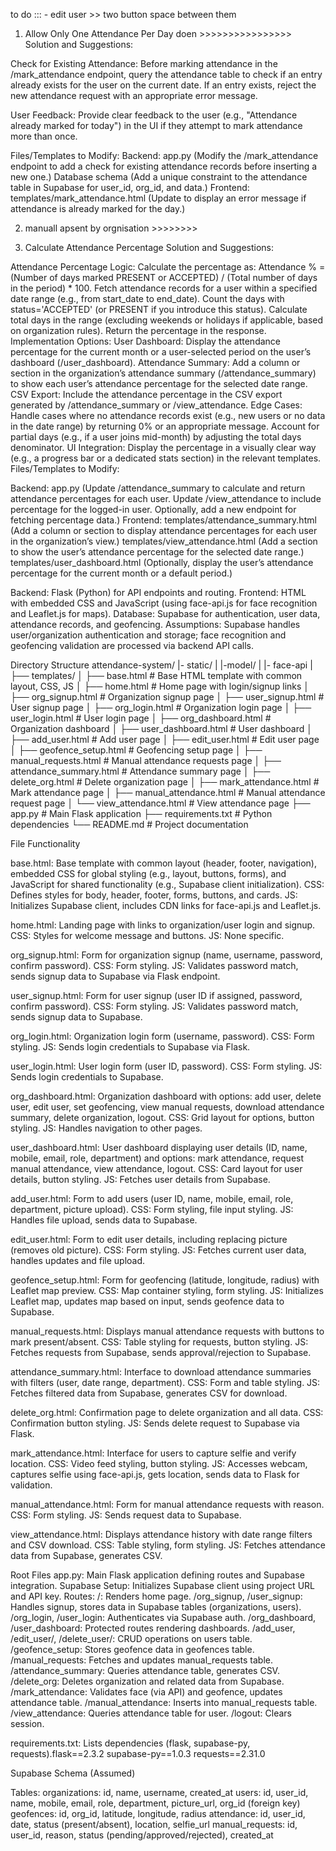 
to do :::
     - edit user >> two button space between them 
     
     
















1. Allow Only One Attendance Per Day    doen >>>>>>>>>>>>>>>>
Solution and Suggestions:

Check for Existing Attendance: Before marking attendance in the /mark_attendance endpoint, query the attendance table to check if an entry already exists for the user on the current date. If an entry exists, reject the new attendance request with an appropriate error message.

User Feedback: Provide clear feedback to the user (e.g., "Attendance already marked for today") in the UI if they attempt to mark attendance more than once.

Files/Templates to Modify:
Backend:
app.py (Modify the /mark_attendance endpoint to add a check for existing attendance records before inserting a new one.)
Database schema (Add a unique constraint to the attendance table in Supabase for user_id, org_id, and data.)
Frontend:
templates/mark_attendance.html (Update to display an error message if attendance is already marked for the day.)


2. manuall apsent by orgnisation >>>>>>>>


3. Calculate Attendance Percentage
Solution and Suggestions:

Attendance Percentage Logic:
Calculate the percentage as:
Attendance % = (Number of days marked PRESENT or ACCEPTED) / (Total number of days in the period) * 100.
Fetch attendance records for a user within a specified date range (e.g., from start_date to end_date).
Count the days with status='ACCEPTED' (or PRESENT if you introduce this status).
Calculate total days in the range (excluding weekends or holidays if applicable, based on organization rules).
Return the percentage in the response.
Implementation Options:
User Dashboard: Display the attendance percentage for the current month or a user-selected period on the user’s dashboard (/user_dashboard).
Attendance Summary: Add a column or section in the organization’s attendance summary (/attendance_summary) to show each user’s attendance percentage for the selected date range.
CSV Export: Include the attendance percentage in the CSV export generated by /attendance_summary or /view_attendance.
Edge Cases:
Handle cases where no attendance records exist (e.g., new users or no data in the date range) by returning 0% or an appropriate message.
Account for partial days (e.g., if a user joins mid-month) by adjusting the total days denominator.
UI Integration: Display the percentage in a visually clear way (e.g., a progress bar or a dedicated stats section) in the relevant templates.
Files/Templates to Modify:

Backend:
app.py (Update /attendance_summary to calculate and return attendance percentages for each user. Update /view_attendance to include percentage for the logged-in user. Optionally, add a new endpoint for fetching percentage data.)
Frontend:
templates/attendance_summary.html (Add a column or section to display attendance percentages for each user in the organization’s view.)
templates/view_attendance.html (Add a section to show the user’s attendance percentage for the selected date range.)
templates/user_dashboard.html (Optionally, display the user’s attendance percentage for the current month or a default period.)













Backend: Flask (Python) for API endpoints and routing.
Frontend: HTML with embedded CSS and JavaScript (using face-api.js for face recognition and Leaflet.js for maps).
Database: Supabase for authentication, user data, attendance records, and geofencing.
Assumptions: Supabase handles user/organization authentication and storage; face recognition and geofencing validation are processed via backend API calls.

Directory Structure
attendance-system/
|- static/
|  |-model/
|    |- face-api 
|
├── templates/
│   ├── base.html               # Base HTML template with common layout, CSS, JS
│   ├── home.html               # Home page with login/signup links
│   ├── org_signup.html         # Organization signup page
│   ├── user_signup.html        # User signup page
│   ├── org_login.html          # Organization login page
│   ├── user_login.html         # User login page
│   ├── org_dashboard.html      # Organization dashboard
│   ├── user_dashboard.html     # User dashboard
│   ├── add_user.html           # Add user page
│   ├── edit_user.html          # Edit user page
│   ├── geofence_setup.html     # Geofencing setup page
│   ├── manual_requests.html    # Manual attendance requests page
│   ├── attendance_summary.html # Attendance summary page
│   ├── delete_org.html         # Delete organization page
│   ├── mark_attendance.html    # Mark attendance page
│   ├── manual_attendance.html  # Manual attendance request page
│   └── view_attendance.html    # View attendance page
├── app.py                      # Main Flask application
├── requirements.txt            # Python dependencies
└── README.md                   # Project documentation

File Functionality

base.html: Base template with common layout (header, footer, navigation), embedded CSS for global styling (e.g., layout, buttons, forms), and JavaScript for shared functionality (e.g., Supabase client initialization).
CSS: Defines styles for body, header, footer, forms, buttons, and cards.
JS: Initializes Supabase client, includes CDN links for face-api.js and Leaflet.js.

home.html: Landing page with links to organization/user login and signup.
CSS: Styles for welcome message and buttons.
JS: None specific.

org_signup.html: Form for organization signup (name, username, password, confirm password).
CSS: Form styling.
JS: Validates password match, sends signup data to Supabase via Flask endpoint.

user_signup.html: Form for user signup (user ID if assigned, password, confirm password).
CSS: Form styling.
JS: Validates password match, sends signup data to Supabase.

org_login.html: Organization login form (username, password).
CSS: Form styling.
JS: Sends login credentials to Supabase via Flask.

user_login.html: User login form (user ID, password).
CSS: Form styling.
JS: Sends login credentials to Supabase.

org_dashboard.html: Organization dashboard with options: add user, delete user, edit user, set geofencing, view manual requests, download attendance summary, delete organization, logout.
CSS: Grid layout for options, button styling.
JS: Handles navigation to other pages.

user_dashboard.html: User dashboard displaying user details (ID, name, mobile, email, role, department) and options: mark attendance, request manual attendance, view attendance, logout.
CSS: Card layout for user details, button styling.
JS: Fetches user details from Supabase.

add_user.html: Form to add users (user ID, name, mobile, email, role, department, picture upload).
CSS: Form styling, file input styling.
JS: Handles file upload, sends data to Supabase.

edit_user.html: Form to edit user details, including replacing picture (removes old picture).
CSS: Form styling.
JS: Fetches current user data, handles updates and file upload.

geofence_setup.html: Form for geofencing (latitude, longitude, radius) with Leaflet map preview.
CSS: Map container styling, form styling.
JS: Initializes Leaflet map, updates map based on input, sends geofence data to Supabase.

manual_requests.html: Displays manual attendance requests with buttons to mark present/absent.
CSS: Table styling for requests, button styling.
JS: Fetches requests from Supabase, sends approval/rejection to Supabase.

attendance_summary.html: Interface to download attendance summaries with filters (user, date range, department).
CSS: Form and table styling.
JS: Fetches filtered data from Supabase, generates CSV for download.

delete_org.html: Confirmation page to delete organization and all data.
CSS: Confirmation button styling.
JS: Sends delete request to Supabase via Flask.

mark_attendance.html: Interface for users to capture selfie and verify location.
CSS: Video feed styling, button styling.
JS: Accesses webcam, captures selfie using face-api.js, gets location, sends data to Flask for validation.

manual_attendance.html: Form for manual attendance requests with reason.
CSS: Form styling.
JS: Sends request data to Supabase.

view_attendance.html: Displays attendance history with date range filters and CSV download.
CSS: Table styling, form styling.
JS: Fetches attendance data from Supabase, generates CSV.

Root Files
app.py: Main Flask application defining routes and Supabase integration.
Supabase Setup: Initializes Supabase client using project URL and API key.
Routes:
/: Renders home page.
/org_signup, /user_signup: Handles signup, stores data in Supabase tables (organizations, users).
/org_login, /user_login: Authenticates via Supabase auth.
/org_dashboard, /user_dashboard: Protected routes rendering dashboards.
/add_user, /edit_user/<id>, /delete_user/<id>: CRUD operations on users table.
/geofence_setup: Stores geofence data in geofences table.
/manual_requests: Fetches and updates manual_requests table.
/attendance_summary: Queries attendance table, generates CSV.
/delete_org: Deletes organization and related data from Supabase.
/mark_attendance: Validates face (via API) and geofence, updates attendance table.
/manual_attendance: Inserts into manual_requests table.
/view_attendance: Queries attendance table for user.
/logout: Clears session.


requirements.txt: Lists dependencies (flask, supabase-py, requests).flask==2.3.2
supabase-py==1.0.3
requests==2.31.0


Supabase Schema (Assumed)

Tables:
organizations: id, name, username, created_at
users: id, user_id, name, mobile, email, role, department, picture_url, org_id (foreign key)
geofences: id, org_id, latitude, longitude, radius
attendance: id, user_id, date, status (present/absent), location, selfie_url
manual_requests: id, user_id, reason, status (pending/approved/rejected), created_at
